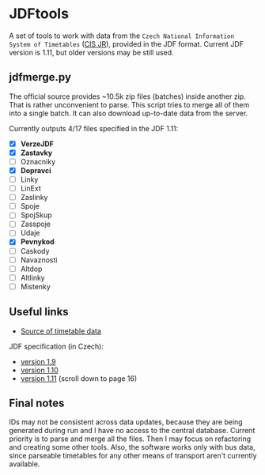 # JDFtools
A set of tools to work with data from the `Czech National Information System of Timetables` ([CIS JR](http://chaps.cz/eng/products/CIS)), provided in the JDF format. Current JDF version is 1.11, but older versions may be still used.

## jdfmerge.py

The official source provides ~10.5k zip files (batches) inside another zip. That is rather unconvenient to parse. This script tries to merge all of them into a single batch. It can also download up-to-date data from the server.

Currently outputs 4/17 files specified in the JDF 1.11:
 - [x] **VerzeJDF**
 - [x] **Zastavky**
 - [ ] Oznacniky
 - [x] **Dopravci**
 - [ ] Linky
 - [ ] LinExt
 - [ ] Zaslinky
 - [ ] Spoje
 - [ ] SpojSkup
 - [ ] Zasspoje
 - [ ] Udaje
 - [x] **Pevnykod**
 - [ ] Caskody
 - [ ] Navaznosti
 - [ ] Altdop
 - [ ] Altlinky
 - [ ] Mistenky

## Useful links

* [Source of timetable data](http://goo.gl/ILULNj)

JDF specification (in Czech):
* [version 1.9](http://chaps.cz/files/cis/jdf-1.9.pdf)
* [version 1.10](http://chaps.cz/files/cis/jdf-1.10.pdf)
* [version 1.11](http://www.mdcr.cz/NR/rdonlyres/BD24BAB6-29EC-4E03-B91D-700494A41284/0/metodickyPokyn5.pdf) (scroll down to page 16)

## Final notes

IDs may not be consistent across data updates, because they are being generated during run and I have no access to the central database. Current priority is to parse and merge all the files. Then I may focus on refactoring and creating some other tools. Also, the software works only with bus data, since parseable timetables for any other means of transport aren't currently available.
